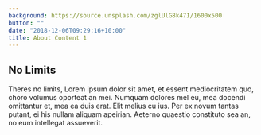 ```yaml
---
background: https://source.unsplash.com/zglUlG8k47I/1600x500
button: ""
date: "2018-12-06T09:29:16+10:00"
title: About Content 1
---
```


## No Limits

Theres no limits, Lorem ipsum dolor sit amet, et essent mediocritatem quo, choro volumus oporteat an mei. Numquam dolores mel eu, mea docendi omittantur et, mea ea duis erat. Elit melius cu ius. Per ex novum tantas putant, ei his nullam aliquam apeirian. Aeterno quaestio constituto sea an, no eum intellegat assueverit.
